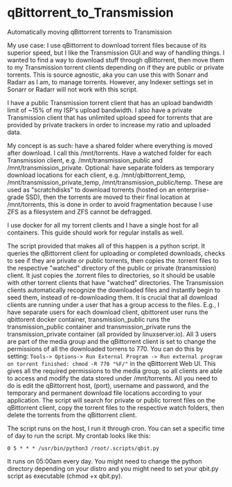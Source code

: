 # qBittorrent_to_Transmission
Automatically moving qBittorrent torrents to Transmission


 My use case: I use qBittorrent to download torrent files because of its superior speed, but I like the Transmission GUI and way of handling things. I wanted to find a way to download stuff through qBittorrent, then move them to my Transmission torrent clients depending on if they are public or private torrents. This is source agnostic, aka you can use this with Sonarr and Radarr as I am, to manage torrents. However, any Indexer settings set in Sonarr or Radarr will not work with this script.
 
 I have a public Transmission torrent client that has an upload bandwidth limit of ~15% of my ISP's upload bandwidth. I also have a private Transmission client that has unlimited upload speed for torrents that are provided by private trackers in order to increase my ratio and uploaded data.
 
 
 My concept is as such: have a shared folder where everything is moved after download. I call this /mnt/torrents.  Have a watched folder for each Transmission client, e.g. /mnt/transmission_public and /mnt/transmission_private. Optional: have separate folders as temporary download locations for each client, e.g. /mnt/qbittorrent_temp, /mnt/transmission_private_temp, /mnt/transmission_public/temp. These are used as "scratchdisks" to download torrents (hosted on an enterprise-grade SSD), then the torrents are moved to their final location at /mnt/torrents, this is done in order to avoid fragmentation because I use ZFS as a filesystem and ZFS cannot be defragged.
 
 I use docker for all my torrent clients and I have a single host for all containers. This guide should work for regular installs as well.
 
 The script provided that makes all of this happen is a python script. It queries the qBittorrent client for uploading or completed downloads, checks to see if they are private or public torrents, then copies the .torrent files to the respective "watched" directory of the public or private (transmission) client. It just copies the .torrent files to directories, so it should be usable with other torrent clients that have "watched" directories. The Transmission clients automatically recognize the downloaded files and instantly begin to seed them, instead of re-downloading them. It is crucial that all download clients are running under a user that has a group access to the files. E.g., I have separate users for each download client, qbittorent user runs the qbittorent docker container, transmission_public runs the transmission_public container and transmission_private runs the transmission_private container (all provided by linuxserver.io). All 3 users are part of the media group and the qBittorrent client is set to change the permissions of all the downloaded torrens to 770. You can do this by setting: ``` Tools-> Options-> Run External Program -> Run external program on torrent finished: chmod -R 770 "%F/" ``` in the qBittorrent Web UI. This gives all the required permissions to the media group, so all clients are able to access and modify the data stored under /mnt/torrents. All you need to do is edit the qBittorrent host, (port), username and password, and the temporary and permanent download file locations according to your application. The script will search for private or public torrent files on the qBittorrent client, copy the torrent files to the respective watch folders, then delete the torrents from the qBittorrent client.
 
  The script runs on the host, I run it through cron. You can set a specific time of day to run the script. My crontab looks like this:
  ```
  0 5 * * * /usr/bin/python3 /root/.scripts/qbit.py
  ```
  
  It runs on 05:00am every day. You might need to change the python directory depending on your distro and you might need to set your qbit.py script as executable (chmod +x qbit.py).
